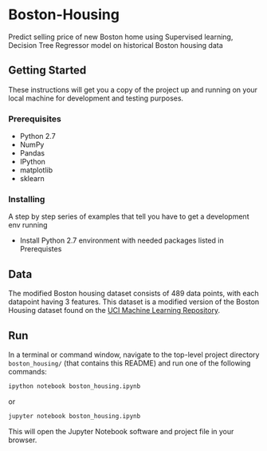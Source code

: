 # Boston-Housing

Predict selling price of new Boston home using Supervised learning, Decision Tree Regressor model on historical Boston housing data

## Getting Started

These instructions will get you a copy of the project up and running on your local machine for development and testing purposes.

### Prerequisites

- Python 2.7
- NumPy
- Pandas
- IPython
- matplotlib
- sklearn


### Installing

A step by step series of examples that tell you have to get a development env running

- Install Python 2.7 environment with needed packages listed in Prerequistes

## Data

The modified Boston housing dataset consists of 489 data points, with each datapoint having 3 features. This dataset is a modified version of the Boston Housing dataset found on the [UCI Machine Learning Repository](https://archive.ics.uci.edu/ml/datasets/Housing).

## Run

In a terminal or command window, navigate to the top-level project directory `boston_housing/` (that contains this README) and run one of the following commands:

```bash
ipython notebook boston_housing.ipynb
```  
or
```bash
jupyter notebook boston_housing.ipynb
```

This will open the Jupyter Notebook software and project file in your browser.
